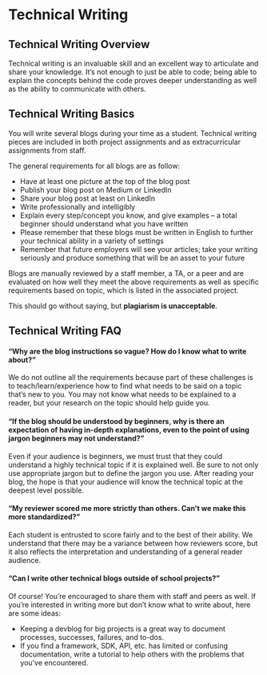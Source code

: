 # Technical Writing

## Technical Writing Overview

Technical writing is an invaluable skill and an excellent way to articulate and share your knowledge. It’s not enough to just be able to code; being able to explain the concepts behind the code proves deeper understanding as well as the ability to communicate with others.

## Technical Writing Basics

You will write several blogs during your time as a student. Technical writing pieces are included in both project assignments and as extracurricular assignments from staff.

The general requirements for all blogs are as follow:

-   Have at least one picture at the top of the blog post
-   Publish your blog post on Medium or LinkedIn
-   Share your blog post at least on LinkedIn
-   Write professionally and intelligibly
-   Explain every step/concept you know, and give examples – a total beginner should understand what you have written
-   Please remember that these blogs must be written in English to further your technical ability in a variety of settings
-   Remember that future employers will see your articles; take your writing seriously and produce something that will be an asset to your future

Blogs are manually reviewed by a staff member, a TA, or a peer and are evaluated on how well they meet the above requirements as well as specific requirements based on topic, which is listed in the associated project.

This should go without saying, but **plagiarism is unacceptable**.

## Technical Writing FAQ

#### “Why are the blog instructions so vague? How do I know what to write about?”

We do not outline all the requirements because part of these challenges is to teach/learn/experience how to find what needs to be said on a topic that’s new to you. You may not know what needs to be explained to a reader, but your research on the topic should help guide you.

#### “If the blog should be understood by beginners, why is there an expectation of having in-depth explanations, even to the point of using jargon beginners may not understand?”

Even if your audience is beginners, we must trust that they could understand a highly technical topic if it is explained well. Be sure to not only use appropriate jargon but to define the jargon you use. After reading your blog, the hope is that your audience will know the technical topic at the deepest level possible.

#### “My reviewer scored me more strictly than others. Can’t we make this more standardized?”

Each student is entrusted to score fairly and to the best of their ability. We understand that there may be a variance between how reviewers score, but it also reflects the interpretation and understanding of a general reader audience.

#### “Can I write other technical blogs outside of school projects?”

Of course! You’re encouraged to share them with staff and peers as well. If you’re interested in writing more but don’t know what to write about, here are some ideas:

-   Keeping a devblog for big projects is a great way to document processes, successes, failures, and to-dos.
-   If you find a framework, SDK, API, etc. has limited or confusing documentation, write a tutorial to help others with the problems that you’ve encountered.